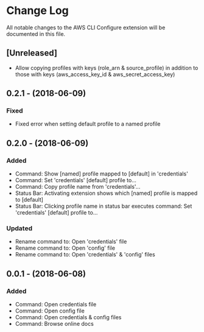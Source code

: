 # Change Log
All notable changes to the AWS CLI Configure extension will be documented in this file.

## [Unreleased]
- Allow copying profiles with keys (role_arn & source_profile) in addition to those with keys (aws_access_key_id & aws_secret_access_key)

## 0.2.1 - (2018-06-09)
### Fixed
- Fixed error when setting default profile to a named profile

## 0.2.0 - (2018-06-09)
### Added
- Command: Show [named] profile mapped to [default] in 'credentials'
- Command: Set 'credentials' [default] profile to...
- Command: Copy profile name from 'credentials'...
- Status Bar: Activating extension shows which [named] profile is mapped to [default]
- Status Bar: Clicking profile name in status bar executes command: Set 'credentials' [default] profile to...

### Updated
- Rename command to: Open 'credentials' file
- Rename command to: Open 'config' file
- Rename command to: Open 'credentials' & 'config' files


## 0.0.1 - (2018-06-08)
### Added
- Command: Open credentials file
- Command: Open config file
- Command: Open credentials & config files
- Command: Browse online docs